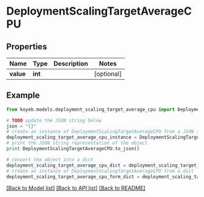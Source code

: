 # DeploymentScalingTargetAverageCPU


## Properties
Name | Type | Description | Notes
------------ | ------------- | ------------- | -------------
**value** | **int** |  | [optional] 

## Example

```python
from koyeb.models.deployment_scaling_target_average_cpu import DeploymentScalingTargetAverageCPU

# TODO update the JSON string below
json = "{}"
# create an instance of DeploymentScalingTargetAverageCPU from a JSON string
deployment_scaling_target_average_cpu_instance = DeploymentScalingTargetAverageCPU.from_json(json)
# print the JSON string representation of the object
print DeploymentScalingTargetAverageCPU.to_json()

# convert the object into a dict
deployment_scaling_target_average_cpu_dict = deployment_scaling_target_average_cpu_instance.to_dict()
# create an instance of DeploymentScalingTargetAverageCPU from a dict
deployment_scaling_target_average_cpu_form_dict = deployment_scaling_target_average_cpu.from_dict(deployment_scaling_target_average_cpu_dict)
```
[[Back to Model list]](../README.md#documentation-for-models) [[Back to API list]](../README.md#documentation-for-api-endpoints) [[Back to README]](../README.md)


